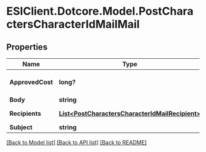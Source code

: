 # ESIClient.Dotcore.Model.PostCharactersCharacterIdMailMail
## Properties

Name | Type | Description | Notes
------------ | ------------- | ------------- | -------------
**ApprovedCost** | **long?** | approved_cost integer | [optional] [default to 0]
**Body** | **string** | body string | 
**Recipients** | [**List&lt;PostCharactersCharacterIdMailRecipient&gt;**](PostCharactersCharacterIdMailRecipient.md) | recipients array | 
**Subject** | **string** | subject string | 

[[Back to Model list]](../README.md#documentation-for-models) [[Back to API list]](../README.md#documentation-for-api-endpoints) [[Back to README]](../README.md)

